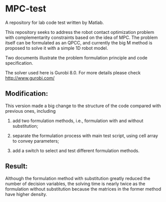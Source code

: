 # MPC-test
A repository for lab code test written by Matlab. 

This repository seeks to address the robot contact optimization problem with complementarity constraints based on the idea of MPC. The problem itself can be formulated as an QPCC, and currently the big M method is proposed to solve it with a simple 1D robot model. 

Two documents illustrate the problem formulation principle and code specification.

The solver used here is Gurobi 8.0. For more details please check http://www.gurobi.com/

## Modification:

This version made a big change to the structure of the code compared with previous ones, including

1. add two formulation methods, i.e., formulation with and without substitution;

2. separate the formulation process with main test script, using cell array to convey parameters;

3. add a switch to select and test different formulation methods.

## Result:
Although the formulation method with substitution greatly reduced the number of decision variables, the solving time is nearly twice as the formulation without substitution because the matrices in the former method have higher density.  
